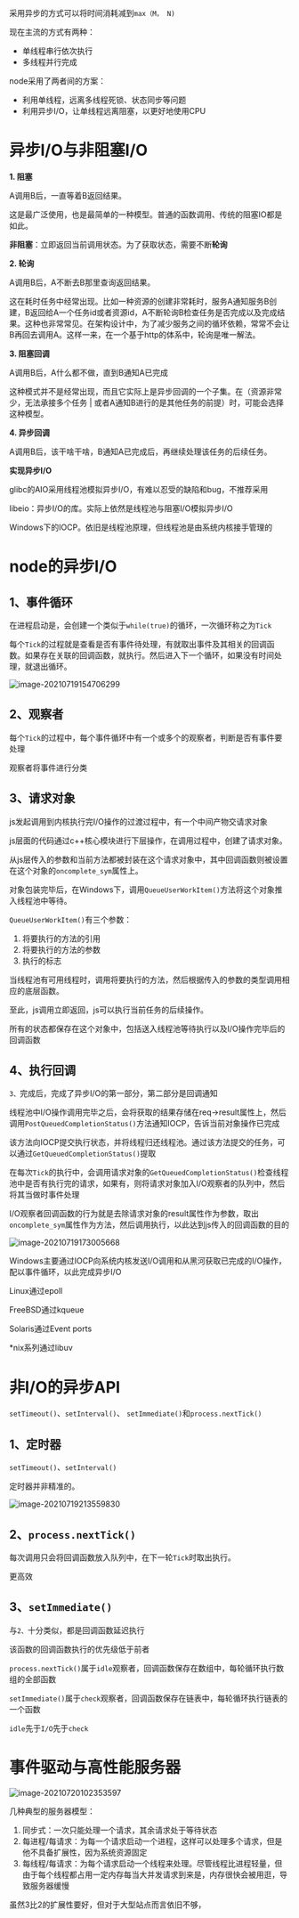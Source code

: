 采用异步的方式可以将时间消耗减到`max（M， N)` 

现在主流的方式有两种：

- 单线程串行依次执行
- 多线程并行完成

node采用了两者间的方案：

- 利用单线程，远离多线程死锁、状态同步等问题
- 利用异步I/O，让单线程远离阻塞，以更好地使用CPU

# 异步I/O与非阻塞I/O

[参考链接]: https://zhuanlan.zhihu.com/p/37640811

**1. 阻塞**

A调用B后，一直等着B返回结果。

这是最广泛使用，也是最简单的一种模型。普通的函数调用、传统的阻塞IO都是如此。

**非阻塞**：立即返回当前调用状态。为了获取状态，需要不断**轮询**

**2. 轮询**

A调用B后，A不断去B那里查询返回结果。

这在耗时任务中经常出现。比如一种资源的创建非常耗时，服务A通知服务B创建，B返回给A一个任务id或者资源id，A不断轮询B检查任务是否完成以及完成结果。这种也非常常见。在架构设计中，为了减少服务之间的循环依赖，常常不会让B再回去调用A。这样一来，在一个基于http的体系中，轮询是唯一解法。

**3. 阻塞回调**

A调用B后，A什么都不做，直到B通知A已完成

这种模式并不是经常出现，而且它实际上是异步回调的一个子集。在（资源非常少，无法承接多个任务 | 或者A通知B进行的是其他任务的前提）时，可能会选择这种模型。

**4. 异步回调**

A调用B后，该干啥干啥，B通知A已完成后，再继续处理该任务的后续任务。



**实现异步I/O**

glibc的AIO采用线程池模拟异步I/O，有难以忍受的缺陷和bug，不推荐采用

libeio：异步I/O的库。实际上依然是线程池与阻塞I/O模拟异步I/O

Windows下的IOCP。依旧是线程池原理，但线程池是由系统内核接手管理的



# node的异步I/O

## 1、事件循环

在进程启动是，会创建一个类似于`while(true)`的循环，一次循环称之为`Tick`

每个`Tick`的过程就是查看是否有事件待处理，有就取出事件及其相关的回调函数。如果存在关联的回调函数，就执行。然后进入下一个循环，如果没有时间处理，就退出循环。

![image-20210719154706299](C:\Users\lshan\AppData\Roaming\Typora\typora-user-images\image-20210719154706299.png)

## 2、观察者

每个`Tick`的过程中，每个事件循环中有一个或多个的观察者，判断是否有事件要处理

观察者将事件进行分类



## 3、请求对象

js发起调用到内核执行完I/O操作的过渡过程中，有一个中间产物交请求对象

 js层面的代码通过c++核心模块进行下层操作，在调用过程中，创建了请求对象。

从js层传入的参数和当前方法都被封装在这个请求对象中，其中回调函数则被设置在这个对象的`oncomplete_sym`属性上。

对象包装完毕后，在Windows下，调用`QueueUserWorkItem()`方法将这个对象推入线程池中等待。

`QueueUserWorkItem()`有三个参数：

1. 将要执行的方法的引用
2. 将要执行的方法的参数
3. 执行的标志

当线程池有可用线程时，调用将要执行的方法，然后根据传入的参数的类型调用相应的底层函数。

至此，js调用立即返回，js可以执行当前任务的后续操作。

所有的状态都保存在这个对象中，包括送入线程池等待执行以及I/O操作完毕后的回调函数



## 4、执行回调

`3、`完成后，完成了异步I/O的第一部分，第二部分是回调通知

线程池中I/O操作调用完毕之后，会将获取的结果存储在req->result属性上，然后调用`PostQueuedCompletionStatus()`方法通知IOCP，告诉当前对象操作已完成

该方法向IOCP提交执行状态，并将线程归还线程池。通过该方法提交的任务，可以通过`GetQueuedCompletionStatus()`提取

在每次`Tick`的执行中，会调用请求对象的`GetQueuedCompletionStatus()`检查线程池中是否有执行完的请求，如果有，则将请求对象加入I/O观察者的队列中，然后将其当做时事件处理

I/O观察者回调函数的行为就是去除请求对象的result属性作为参数，取出`oncomplete_sym`属性作为方法，然后调用执行，以此达到js传入的回调函数的目的

![image-20210719173005668](C:\Users\lshan\AppData\Roaming\Typora\typora-user-images\image-20210719173005668.png)

Windows主要通过IOCP向系统内核发送I/O调用和从黑河获取已完成的I/O操作，配以事件循环，以此完成异步I/O

Linux通过epoll

FreeBSD通过kqueue

Solaris通过Event ports

*nix系列通过libuv



# 非I/O的异步API

`setTimeout()`、`setInterval()`、 `setImmediate()`和`process.nextTick()`

## 1、定时器

`setTimeout()`、`setInterval()`

定时器并非精准的。

![image-20210719213559830](C:\Users\lshan\AppData\Roaming\Typora\typora-user-images\image-20210719213559830.png)

## 2、`process.nextTick()`

每次调用只会将回调函数放入队列中，在下一轮`Tick`时取出执行。

更高效



## 3、`setImmediate()`

与`2、`十分类似，都是回调函数延迟执行

该函数的回调函数执行的优先级低于前者

`process.nextTick()`属于`idle`观察者，回调函数保存在数组中，每轮循环执行数组的全部函数

`setImmediate()`属于`check`观察者，回调函数保存在链表中，每轮循环执行链表的一个函数

`idle`先于`I/O`先于`check`



# 事件驱动与高性能服务器

![image-20210720102353597](C:\Users\lshan\AppData\Roaming\Typora\typora-user-images\image-20210720102353597.png)

几种典型的服务器模型：

1. 同步式：一次只能处理一个请求，其余请求处于等待状态
2. 每进程/每请求：为每一个请求启动一个进程，这样可以处理多个请求，但是他不具备扩展性，因为系统资源固定
3. 每线程/每请求：为每个请求启动一个线程来处理。尽管线程比进程轻量，但由于每个线程都占用一定内存每当大并发请求到来是，内存很快会被用逛，导致服务器缓慢

虽然3比2的扩展性要好，但对于大型站点而言依旧不够，